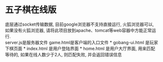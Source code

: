 # 五子棋在线版  
底层通过socket传输数据, 目前google浏览器不支持直接运行, 火狐浏览器可以, 如果没有火狐浏览器, 请将此项目放到apache、tomcat等web容器中方能正常运行.  
  server.js是服务器文件
  game.html是客户端的入口文件
    * gobang-ui.html 是玩家下棋页面
    * index.html 是用户登陆界面
    * home.html 是用户大厅界面, 用来匹配等待的, 如果在线人数少于2人, 则匹配失败, 并会返回错误信息
